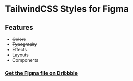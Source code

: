 # TailwindCSS Styles for Figma

## Features

 - ~~Colors~~
 - ~~Typography~~
 - Effects
 - Layouts
 - Components

### [Get the Figma file on Dribbble](https://dribbble.com/shots/6249421-Tailwindcss-Figma-Styles)
